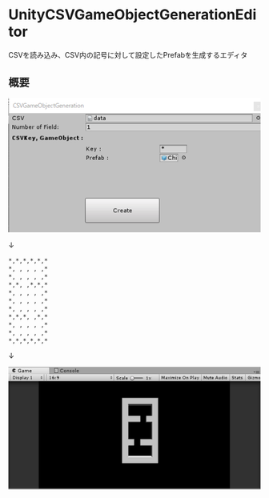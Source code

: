 # UnityCSVGameObjectGenerationEditor
CSVを読み込み、CSV内の記号に対して設定したPrefabを生成するエディタ

## 概要

![Image](https://github.com/Buravo46/UnityCSVGameObjectGenerationEditor/blob/media/Pic/01_editor_config.png)


↓

```
*,*,*,*,*,*
*, , , , ,*
*, , , , ,*
*,*, ,*,*,*
*, , , , ,*
*, , , , ,*
*, , , , ,*
*,*,*, ,*,*
*, , , , ,*
*, , , , ,*
*,*,*,*,*,*
```

↓

![Image](https://github.com/Buravo46/UnityCSVGameObjectGenerationEditor/blob/media/Pic/02_edit_result.png)
